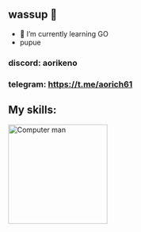 ## wassup 👋

- 🌱 I’m currently learning GO
- pupue

### discord: aorikeno
### telegram: https://t.me/aorich61

## My skills:
<img src="https://tenor.com/view/masoncord-cat-dance-minion-funny-gif-15380777836559993216" alt="Computer man" style="width:200px;height:200px;">

<!--
**aor1keno/aor1keno** is a ✨ _special_ ✨ repository because its `README.md` (this file) appears on your GitHub profile.

Here are some ideas to get you started:

- 🔭 I’m currently working on ...
- 🌱 I’m currently learning ...
- 👯 I’m looking to collaborate on ...
- 🤔 I’m looking for help with ...
- 💬 Ask me about ...
- 📫 How to reach me: ...
- 😄 Pronouns: ...
- ⚡ Fun fact: ...
-->
